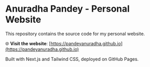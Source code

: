 # Anuradha Pandey - Personal Website

This repository contains the source code for my personal website.

🌐 **Visit the website**: [https://pandeyanuradha.github.io](https://pandeyanuradha.github.io)

Built with Next.js and Tailwind CSS, deployed on GitHub Pages.
